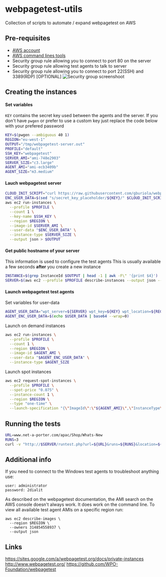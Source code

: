 # webpagetest-utils

Collection of scripts to automate / expand webpagetest on AWS


## Pre-requisites

* [AWS account](http://aws.amazon.com/)
* [AWS command lines tools](http://aws.amazon.com/cli/)
* Security group rule allowing you to connect to port 80 on the server
* Security group rule allowing test agents to talk to server
* Security group rule allowing you to connect to port 22(SSH) and 3389(RDP) [OPTIONAL]
![Security group screenshoot](/../screenshot/screenshots/security_group.png?raw=true)


## Creating the instances


#### Set variables

`KEY` contains the secret key used between the agents and the server. If you don't have `pwgen` or prefer 
to use a custom key just replace the code below with your prefered password

```bash
KEY=$(pwgen --ambiguous 40 1)
REGION="eu-west-1"
OUTPUT="/tmp/webpagetest-server.out"
PROFILE="default"
SSH_KEY="webpagetest"
SERVER_AMI="ami-748e2903"
SERVER_SIZE="c3.large"
AGENT_AMI="ami-ecb3409b"
AGENT_SIZE="m3.medium"
```

#### Lauch webpagetest server

```bash
CLOUD_INIT_SCRIPT="curl https://raw.githubusercontent.com/gburiola/webpagetest-utils/master/install-webpagetest.sh"
ENC_USER_DATA=$(sed "s/secret_key_placeholder/${KEY}/" $CLOUD_INIT_SCRIPT | base64 --wrap=0)
aws ec2 run-instances \
  --profile $PROFILE \
  --count 1 \
  --key-name $SSH_KEY \
  --region $REGION \
  --image-id $SERVER_AMI \
  --user-data "$ENC_USER_DATA" \
  --instance-type $SERVER_SIZE \
  --output json > $OUTPUT
```

#### Get public hostname of your server
This information is used to configure the test agents
This is usually available a few seconds **after** you create a new instance
```bash
INSTANCE=$(grep InstanceId $OUTPUT | head -1 | awk -F\" '{print $4}')
SERVER=$(aws ec2 --profile $PROFILE describe-instances --output json --instance-ids $INSTANCE | grep PublicDnsName | head -1 | awk -F\" '{print $4}')
```

#### Launch webpagetest test agents

Set variables for user-data
```bash
AGENT_USER_DATA="wpt_server=${SERVER} wpt_key=${KEY} wpt_location=${REGION}"
AGENT_ENC_USER_DATA=$(echo $USER_DATA | base64 --wrap=0)
```

Launch on demand instances
```bash
aws ec2 run-instances \
  --profile $PROFILE \
  --count 1 \
  --region $REGION \
  --image-id $AGENT_AMI \
  --user-data "$AGENT_ENC_USER_DATA" \
  --instance-type $AGENT_SIZE
```

Launch spot instances
```bash
aws ec2 request-spot-instances \
  --profile $PROFILE \
  --spot-price "0.075" \
  --instance-count 1 \
  --region $REGION \
  --type "one-time" \
  --launch-specification "{\"ImageId\":\"${AGENT_AMI}\",\"InstanceType\":\"${AGENT_SIZE}\",\"UserData\":\"${AGENT_ENC_USER_DATA}\"}"
```


## Running the tests

```bash
URL=www.net-a-porter.com/apac/Shop/Whats-New
RUNS=3
curl -v "http://$SERVER/runtest.php?url=${URL}&runs=${RUNS}&location=${REGION}_wptdriver:Chrome"
```


## Additional info

If you need to connect to the Windows test agents to troubleshoot anything use:
```
user: administrator
password: 2dialit
```

As described on the webpagetest documentation, the AMI search on the AWS console doesn't always work. It does work on the command line. To view all available test agent AMIs on a specific region run:
```
aws ec2 describe-images \
  --region $REGION \
  --owners 314854558937 \
  --output json
```

## Links

https://sites.google.com/a/webpagetest.org/docs/private-instances
http://www.webpagetest.org/
https://github.com/WPO-Foundation/webpagetest
